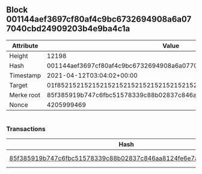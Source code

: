 ## Block 001144aef3697cf80af4c9bc6732694908a6a077040cbd24909203b4e9ba4c1a

Attribute | Value
--- | ---
Height | 12198
Hash | 001144aef3697cf80af4c9bc6732694908a6a077040cbd24909203b4e9ba4c1a
Timestamp | 2021-04-12T03:04:02+00:00
Target | 01f8521521521521521521521521521521521521521521521521521521521521
Merke root | 85f385919b747c6fbc51578339c88b02837c846aa8124fe6e7aefb15e8eaf05d
Nonce | 4205999469

```

```

### Transactions

Hash | Amount
--- | ---
[85f385919b747c6fbc51578339c88b02837c846aa8124fe6e7aefb15e8eaf05d](85f385919b747c6fbc51578339c88b02837c846aa8124fe6e7aefb15e8eaf05d.md) | 10.00000000 SKEPTI 
